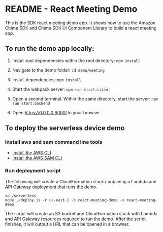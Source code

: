 # README - React Meeting Demo

This is the SDK react meeting demo app. It shows how to use the Amazon Chime SDK and Chime SDK UI Component Library to build a react meeting app.

## To run the demo app locally:

1. Install root dependencies within the root directory: `npm install`

2. Navigate to the demo folder: `cd demo/meeting`

3. Install dependencies: `npm install`

4. Start the webpack server: `npm run start:client`

5. Open a second terminal. Within the same directory, start the server: `npm run start:backend`

6. Open https://0.0.0.0:9000/ in your browser

## To deploy the serverless device demo

### Install aws and sam command line tools

* [Install the AWS CLI](https://docs.aws.amazon.com/cli/latest/userguide/install-cliv1.html)
* [Install the AWS SAM CLI](https://docs.aws.amazon.com/serverless-application-model/latest/developerguide/serverless-sam-cli-install.html)

### Run deployment script

The following will create a CloudFormation stack containing a Lambda and
API Gateway deployment that runs the demo.

```
cd /serverless
node ./deploy.js -r us-east-1 -b react-meeting-demo -s react-meeting-demo
```

The script will create an S3 bucket and CloudFormation stack
with Lambda and API Gateway resources required to run the demo. After the script
finishes, it will output a URL that can be opened in a browser.
